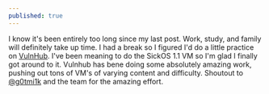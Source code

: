 ```yaml
---
published: true
---
```

I know it's been entirely too long since my last post. Work, study, and family will definitely take up time. I had a break so I figured I'd do a little practice on [VulnHub](https://www.vulnhub.com/). I've been meaning to do the SickOS 1.1 VM so I'm glad I finally got around to it. Vulnhub has bene doing some absolutely amazing work, pushing out tons of VM's of varying content and difficulty. Shoutout to [@g0tmi1k](https://twitter.com/g0tmi1k) and the team for the amazing effort.
